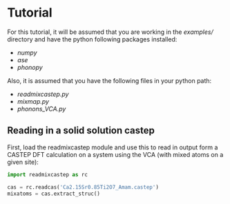 # Tutorial

For this tutorial, it will be assumed that you are working in the _examples/_ directory and have the python following packages installed:

* _numpy_
* _ase_
* _phonopy_

Also, it is assumed that you have the following files in your python path:

* _readmixcastep.py_
* _mixmap.py_
* _phonons_VCA.py_

## Reading in a solid solution castep

First, load the readmixcastep module and use this to read in output form a CASTEP DFT calculation on a system using the VCA (with mixed atoms on a given site): 

```python
import readmixcastep as rc

cas = rc.readcas('Ca2.15Sr0.85Ti2O7_Amam.castep')
mixatoms = cas.extract_struc()
```



